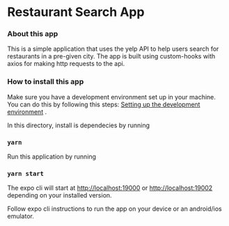 # Restaurant Search App

### About this app

This is a simple application that uses the yelp API to help users search for restaurants in a pre-given city. The app is built using custom-hooks with axios for making http requests to the api.

### How to install this app

Make sure you have a development environment set up in your machine. You can do this by following this steps: [Setting up the development environment](https://reactnative.dev/docs/environment-setup) . <br/>

In this directory, install is dependecies by running

### `yarn`

Run this application by running

### `yarn start`

The expo cli will start at [http://localhost:19000](http://localhost:19000) or [http://localhost:19002](http://localhost:19002) depending on your installed version.

Follow expo cli instructions to run the app on your device or an android/ios emulator.
